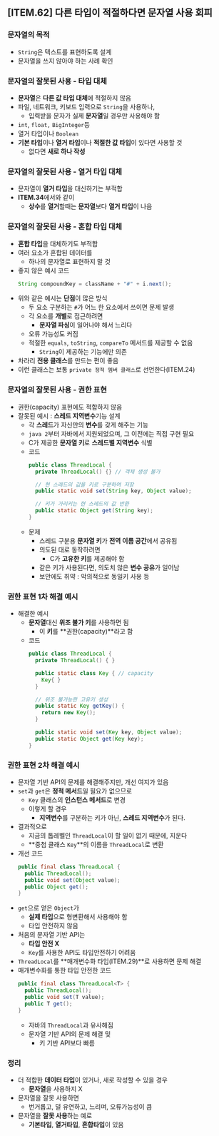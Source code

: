 ## [ITEM.62] 다른 타입이 적절하다면 문자열 사용 회피
### 문자열의 목적
- `String`은 텍스트를 표현하도록 설계
- 문자열을 쓰지 않아야 하는 사례 확인

### 문자열의 잘못된 사용 - 타입 대체
- **문자열**은 **다른 값 타입 대체**에 적절하지 않음
- 파일, 네트워크, 키보드 입력으로 `String`을 사용하나,
  - 입력받을 문자가 실제 **문자열**일 경우만 사용해야 함
- `int`, `float,` `BigInteger`등
- 열거 타입이나 `Boolean`
- **기본 타입**이나 **열거 타입**이나 **적절한 값 타입**이 있다면 사용할 것
  - 없다면 **새로 하나 작성**

### 문자열의 잘못된 사용 - 열거 타입 대체
- 문자열이 **열거 타입**을 대신하기는 부적합
- **ITEM.34**에서와 같이
  - **상수**를 **열거**할때는 **문자열**보다 **열거 타입**이 나음

### 문자열의 잘못된 사용 - 혼합 타입 대체
- **혼합 타입**을 대체하기도 부적합
- 여러 요소가 혼합된 데이터를
  - 하나의 문자열로 표현하지 말 것
- 좋지 않은 예시 코드
  ```java
  String compoundKey = className + "#" + i.next();
  ```
- 위와 같은 예시는 **단점**이 많은 방식
  - 두 요소 구분하는 `#`가 어느 한 요소에서 쓰이면 문제 발생
  - 각 요소를 **개별**로 접근하려면
    - **문자열 파싱**이 일어나야 해서 느리다
  - 오류 가능성도 커짐
  - 적절한 `equals`, `toString`, `compareTo` 메서드를 제공할 수 없음
    - `String`이 제공하는 기능에만 의존
- 차라리 **전용 클래스**를 만드는 편이 좋음
- 이런 클래스는 보통 `private 정적 멤버 클래스`로 선언한다(ITEM.24)

### 문자열의 잘못된 사용 - 권한 표현
- 권한(capacity) 표현에도 적합하지 않음
- 잘못된 예시 : **스레드 지역변수**기능 설계
  - 각 **스레드**가 자신만의 **변수**를 갖게 해주는 기능
  - `java 2`부터 자바에서 지원되었으며, 그 이전에는 직접 구현 필요
  - C가 제공한 **문자열 키**로 **스레드별 지역변수** 식별
  - 코드
    ```java
    public class ThreadLocal {
      private ThreadLocal() {} // 객체 생성 불가

      // 현 스레드의 값을 키로 구분하여 저장
      public static void set(String key, Object value);

      // 키가 가리키는 현 스레드의 값 반환
      public static Object get(String key);
    }
    ```
  - 문제
    - 스레드 구분용 **문자열 키**가 **전역 이름 공간**에서 공유됨
    - 의도된 대로 동작하려면
      - C가 **고유한 키**를 제공해야 함
    - 같은 키가 사용된다면, 의도치 않은 **변수 공유**가 일어남
    - 보안에도 취약 : 악의적으로 동일키 사용 등

### 권한 표현 1차 해결 예시
- 해결한 예시
  - **문자열**대신 **위조 불가 키**를 사용하면 됨
    - 이 **키**를 **권한(capacity)**라고 함
  - 코드
    ```java
    public class ThreadLocal {
      private ThreadLocal() { }

      public static class Key { // capacity
        Key{ }
      }

      // 위조 불가능한 고유키 생성
      public static Key getKey() {
        return new Key();
      }

      public static void set(Key key, Object value);
      public static Object get(Key key);
    }
    ```

### 권한 표현 2차 해결 예시
- 문자열 기반 API의 문제를 해결해주지만, 개선 여지가 있음
- `set`과 `get`은 **정적 메서드**일 필요가 없으므로
  - `Key` 클래스의 **인스턴스 메서드**로 변경
  - 이렇게 할 경우
    - **지역변수**를 구분하는 키가 아닌, **스레드 지역변수**가 된다.
- 결과적으로
  - 지금의 톱레벨인 `ThreadLocal`이 할 일이 없기 때문에, 지운다
  - **중첩 클래스 `Key`**의 이름을 `ThreadLocal`로 변환
- 개선 코드
  ```java
  public final class ThreadLocal {
    public ThreadLocal();
    public void set(Object value);
    public Object get();
  }
  ```
- `get`으로 얻은 `Object`가
  - **실제 타입**으로 형변환해서 사용해야 함
  - 타입 안전하지 않음
- 처음의 문자열 기반 API는
  - **타입 안전 X**
  - `Key`를 사용한 API도 타입안전하기 어려움
- `ThreadLocal`를 **매개변수화 타입(ITEM.29)**로 사용하면 문제 해결
- 매개변수화를 통한 타입 안전한 코드
  ```java
  public final class ThreadLocal<T> {
    public ThreadLocal();
    public void set(T value);
    public T get();
  }
  ```
  - 자바의 `ThreadLocal`과 유사해짐
  - 문자열 기반 API의 문제 해결 및
    - 키 기반 API보다 빠름

### 정리
- 더 적합한 **데이터 타입**이 있거나, 새로 작성할 수 있을 경우
  - **문자열**을 사용하지 X
- 문자열을 잘못 사용하면
  - 번거롭고, 덜 유연하고, 느리며, 오류가능성이 큼
- 문자열을 **잘못 사용**하는 예로
  - **기본타입**, **열거타입**, **혼합타입**이 있음